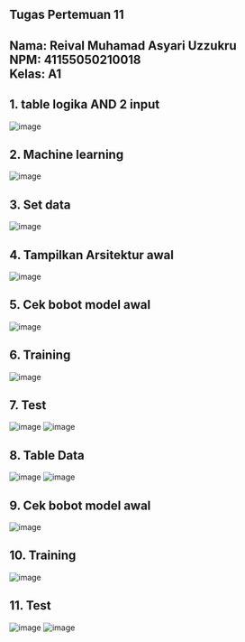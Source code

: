 ## Tugas Pertemuan 11
**Nama**: Reival Muhamad Asyari Uzzukru  
**NPM**: 41155050210018  
**Kelas**: A1  
---
## 1.	table logika AND 2 input
![image](https://github.com/user-attachments/assets/66f3ed9f-2225-4897-a58a-578474918f97)
## 2.	Machine learning
![image](https://github.com/user-attachments/assets/19f6abbd-9dbc-436e-a441-f976f0efc929)
## 3.	Set data
![image](https://github.com/user-attachments/assets/68780fb6-62a9-4c8b-a515-a422eba95f42)
## 4.	Tampilkan Arsitektur awal
![image](https://github.com/user-attachments/assets/3d239b4e-40ed-4a30-a1e8-5a30094587dd)
## 5.	Cek bobot model awal
![image](https://github.com/user-attachments/assets/6ee9dc94-7336-4162-8b51-dc656ab0c124)
## 6.	Training
![image](https://github.com/user-attachments/assets/a1be1748-c4b4-4c5b-902c-58a645bd0d41)
## 7.	Test 
![image](https://github.com/user-attachments/assets/aed8ad6f-c8ee-4d83-9092-ded8c8a3db45)
![image](https://github.com/user-attachments/assets/fe47c2ff-2942-45f0-819e-018ba039c076)
## 8.	Table Data
![image](https://github.com/user-attachments/assets/84925b4e-f48d-4704-9e40-19d140538ce8)
![image](https://github.com/user-attachments/assets/4aeb52b8-8ae4-4561-b905-3c7fef94a4bb)
## 9.	Cek bobot model awal
![image](https://github.com/user-attachments/assets/d5a32624-00b8-40dd-8eb6-16b817d411b0)
## 10.	Training
![image](https://github.com/user-attachments/assets/a0fc8306-878a-4611-9456-2757815dc64a)
## 11.	Test
![image](https://github.com/user-attachments/assets/7744b45c-2bd1-424f-b388-36fb934582cf)
![image](https://github.com/user-attachments/assets/fc73ea28-4e56-4a41-9ab2-8d8ea11fed4c)


















